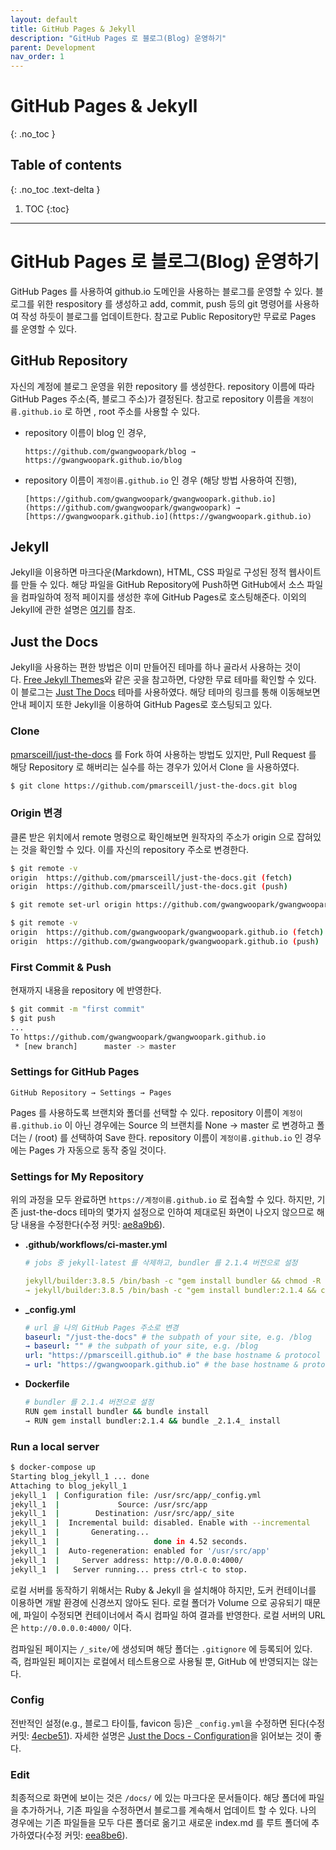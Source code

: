```yaml
---
layout: default
title: GitHub Pages & Jekyll
description: "GitHub Pages 로 블로그(Blog) 운영하기"
parent: Development
nav_order: 1
---
```


# GitHub Pages & Jekyll
{: .no_toc }

## Table of contents
{: .no_toc .text-delta }

1. TOC
{:toc}

---

# GitHub Pages 로 블로그(Blog) 운영하기

GitHub Pages 를 사용하여 github.io 도메인을 사용하는 블로그를 운영할 수 있다. 블로그를 위한 respository 를 생성하고 add, commit, push 등의 git 명령어를 사용하여 작성 하듯이 블로그를 업데이트한다. 참고로 Public Repository만 무료로 Pages 를 운영할 수 있다.

## GitHub Repository

자신의 계정에 블로그 운영을 위한 repository 를 생성한다. repository 이름에 따라 GitHub Pages 주소(즉, 블로그 주소)가 결정된다. 참고로 repository 이름을 `계정이름.github.io` 로 하면 ,  root 주소를 사용할 수 있다.

- repository 이름이 blog 인 경우,

  ```
  https://github.com/gwangwoopark/blog → https://gwangwoopark.github.io/blog
  ```

- repository 이름이 `계정이름.github.io` 인 경우 (해당 방법 사용하여 진행),

  ```
  [https://github.com/gwangwoopark/gwangwoopark.github.io](https://github.com/gwangwoopark/gwangwoopark) → [https://gwangwoopark.github.io](https://gwangwoopark.github.io)
  ```

## Jekyll

Jekyll을 이용하면 마크다운(Markdown), HTML, CSS 파일로 구성된 정적 웹사이트를 만들 수 있다. 해당 파일을 GitHub Repository에 Push하면 GitHub에서 소스 파일을 컴파일하여 정적 페이지를 생성한 후에 GitHub Pages로 호스팅해준다. 이외의 Jekyll에 관한 설명은 [여기](http://jekyllrb-ko.github.io/)를 참조.

## Just the Docs

Jekyll을 사용하는 편한 방법은 이미 만들어진 테마를 하나 골라서 사용하는 것이다. [Free Jekyll Themes](https://jekyllthemes.io/free)와 같은 곳을 참고하면, 다양한 무료 테마를 확인할 수 있다. 이 블로그는 [Just The Docs](https://pmarsceill.github.io/just-the-docs/) 테마를 사용하였다. 해당 테마의 링크를 통해 이동해보면 안내 페이지 또한 Jekyll을 이용하여 GitHub Pages로 호스팅되고 있다.

### Clone

[pmarsceill/just-the-docs](https://github.com/pmarsceill/just-the-docs) 를 Fork 하여 사용하는 방법도 있지만, Pull Request 를 해당 Repository 로 해버리는 실수를 하는 경우가 있어서 Clone 을 사용하였다.

```bash
$ git clone https://github.com/pmarsceill/just-the-docs.git blog
```

### Origin 변경

클론 받은 위치에서 remote 명령으로 확인해보면 원작자의 주소가 origin 으로 잡혀있는 것을 확인할 수 있다. 이를 자신의 repository 주소로 변경한다.

```bash
$ git remote -v
origin  https://github.com/pmarsceill/just-the-docs.git (fetch)
origin  https://github.com/pmarsceill/just-the-docs.git (push)

$ git remote set-url origin https://github.com/gwangwoopark/gwangwoopark.github.io

$ git remote -v
origin  https://github.com/gwangwoopark/gwangwoopark.github.io (fetch)
origin  https://github.com/gwangwoopark/gwangwoopark.github.io (push)
```

### First Commit & Push

현재까지 내용을 repository 에 반영한다.

```bash
$ git commit -m "first commit"
$ git push
...
To https://github.com/gwangwoopark/gwangwoopark.github.io
 * [new branch]      master -> master
```

### Settings for GitHub Pages

```
GitHub Repository → Settings → Pages
```

Pages 를 사용하도록 브랜치와 폴더를 선택할 수 있다. repository 이름이 `계정이름.github.io` 이 아닌 경우에는 Source 의 브랜치를 None → master 로 변경하고 폴더는 / (root) 를 선택하여 Save 한다. repository 이름이 `계정이름.github.io` 인 경우에는 Pages 가 자동으로 동작 중일 것이다.

### Settings for My Repository

위의 과정을 모두 완료하면 `https://계정이름.github.io` 로 접속할 수 있다. 하지만, 기존 just-the-docs 테마의 몇가지 설정으로 인하여 제대로된 화면이 나오지 않으므로 해당 내용을 수정한다(수정 커밋: [ae8a9b6](https://github.com/gwangwoopark/gwangwoopark.github.io/commit/ae8a9b652dff4c8bdce598330ac6fbdbe4dccddb)).

- **.github/workflows/ci-master.yml**
  ```yaml
  # jobs 중 jekyll-latest 를 삭제하고, bundler 를 2.1.4 버전으로 설정

  jekyll/builder:3.8.5 /bin/bash -c "gem install bundler && chmod -R 777 /srv/jekyll && bundle install && bundle exec jekyll build && bundle exec rake search:init"
  → jekyll/builder:3.8.5 /bin/bash -c "gem install bundler:2.1.4 && chmod -R 777 /srv/jekyll && bundle _2.1.4_ install && bundle exec jekyll build && bundle exec rake 
  ```

- **_config.yml**
  ```yaml
  # url 을 나의 GitHub Pages 주소로 변경
  baseurl: "/just-the-docs" # the subpath of your site, e.g. /blog
  → baseurl: "" # the subpath of your site, e.g. /blog
  url: "https://pmarsceill.github.io" # the base hostname & protocol for your site, e.g. http://example.com
  → url: "https://gwangwoopark.github.io" # the base hostname & protocol for your site, e.g. http://example.com
  ```

- **Dockerfile**
  ```bash
  # bundler 를 2.1.4 버전으로 설정
  RUN gem install bundler && bundle install
  → RUN gem install bundler:2.1.4 && bundle _2.1.4_ install
  ```

### Run a local server

```bash
$ docker-compose up
Starting blog_jekyll_1 ... done
Attaching to blog_jekyll_1
jekyll_1  | Configuration file: /usr/src/app/_config.yml
jekyll_1  |             Source: /usr/src/app
jekyll_1  |        Destination: /usr/src/app/_site
jekyll_1  |  Incremental build: disabled. Enable with --incremental
jekyll_1  |       Generating... 
jekyll_1  |                     done in 4.52 seconds.
jekyll_1  |  Auto-regeneration: enabled for '/usr/src/app'
jekyll_1  |     Server address: http://0.0.0.0:4000/
jekyll_1  |   Server running... press ctrl-c to stop.
```

로컬 서버를 동작하기 위해서는 Ruby & Jekyll 을 설치해야 하지만, 도커 컨테이너를 이용하면 개발 환경에 신경쓰지 않아도 된다. 로컬 폴더가 Volume 으로 공유되기 때문에, 파일이 수정되면 컨테이너에서 즉시 컴파일 하여 결과를 반영한다. 로컬 서버의 URL은 `http://0.0.0.0:4000/` 이다.

컴파일된 페이지는 `/_site/`에 생성되며 해당 폴더는 `.gitignore` 에 등록되어 있다. 즉, 컴파일된 페이지는 로컬에서 테스트용으로 사용될 뿐, GitHub 에 반영되지는 않는다.

### Config

전반적인 설정(e.g., 블로그 타이틀, favicon 등)은 `_config.yml`을 수정하면 된다(수정 커밋: [4ecbe51](https://github.com/gwangwoopark/gwangwoopark.github.io/commit/4ecbe51a6e8679edd3405605b3e05824b754ee78)). 자세한 설명은 [Just the Docs - Configuration](https://pmarsceill.github.io/just-the-docs/docs/configuration/)을 읽어보는 것이 좋다.

### Edit

최종적으로 화면에 보이는 것은 `/docs/` 에 있는 마크다운 문서들이다. 해당 폴더에 파일을 추가하거나, 기존 파일을 수정하면서 블로그를 계속해서 업데이트 할 수 있다. 나의 경우에는 기존 파일들을 모두 다른 폴더로 옮기고 새로운 index.md 를 루트 폴더에 추가하였다(수정 커밋: [eea8be6](https://github.com/gwangwoopark/gwangwoopark.github.io/commit/eea8be63fe55edff932cfe586add4c01049f7fc3)).
